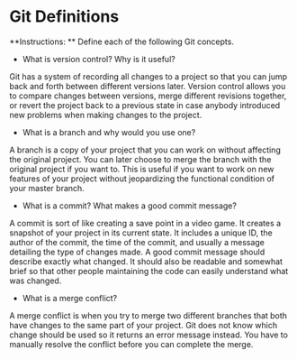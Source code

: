 # Git Definitions

**Instructions: ** Define each of the following Git concepts.

* What is version control?  Why is it useful?

Git has a system of recording all changes to a project so that you can jump back and forth between different versions later. Version control allows you to compare changes between versions, merge different revisions together, or revert the project back to a previous state in case anybody introduced new problems when making changes to the project. 

* What is a branch and why would you use one?

A branch is a copy of your project that you can work on without affecting the original project. You can later choose to merge the branch with the original project if you want to. This is useful if you want to work on new features of your project without jeopardizing the functional condition of your master branch.

* What is a commit? What makes a good commit message?

A commit is sort of like creating a save point in a video game. It creates a snapshot of your project in its current state. It includes a unique ID, the author of the commit, the time of the commit, and usually a message detailing the type of changes made. A good commit message should describe exactly what changed. It should also be readable and somewhat brief so that other people maintaining the code can easily understand what was changed.

* What is a merge conflict?

A merge conflict is when you try to merge two different branches that both have changes to the same part of your project. Git does not know which change should be used so it returns an error message instead. You have to manually resolve the conflict before you can complete the merge.